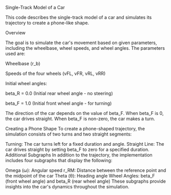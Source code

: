Single-Track Model of a Car

This code describes the single-track model of a car and simulates its trajectory to create a phone-like shape.

Overview

The goal is to simulate the car's movement based on given parameters, including the wheelbase, wheel speeds, and wheel angles. The parameters used are:

Wheelbase (r_b)

Speeds of the four wheels (vFL, vFR, vRL, vRR)

Initial wheel angles:

beta_R = 0.0 (Initial rear wheel angle - no steering)

beta_F = 1.0 (Initial front wheel angle - for turning)

The direction of the car depends on the value of beta_F. When beta_F is 0, the car drives straight. When beta_F is non-zero, the car makes a turn.

Creating a Phone Shape
To create a phone-shaped trajectory, the simulation consists of two turns and two straight segments:

Turning: The car turns left for a fixed duration and angle.
Straight Line: The car drives straight by setting beta_F to zero for a specified duration.
Additional Subgraphs
In addition to the trajectory, the implementation includes four subgraphs that display the following:

Omega (ω): Angular speed
r_RM: Distance between the reference point and the midpoint of the car
Theta (θ): Heading angle
Wheel Angles: beta_F (front wheel angle) and beta_R (rear wheel angle)
These subgraphs provide insights into the car's dynamics throughout the simulation.
